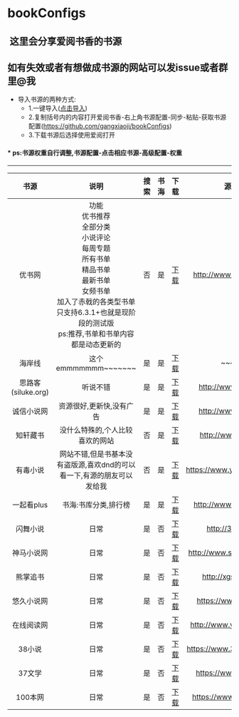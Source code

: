 # bookConfigs
​
这里会分享爱阅书香的书源</br>
---
如有失效或者有想做成书源的网站可以发issue或者群里@我
---
* 导入书源的两种方式:
	* 1.一键导入([点击导入](https://xgg.kim/t5N83))
	* 2.复制括号内的内容打开爱阅书香-右上角书源配置-同步-粘贴-获取书源配置(https://github.com/gangxiaoji/bookConfigs)
	* 3.下载书源后选择使用爱阅打开
#### * ps:书源权重自行调整,书源配置-点击相应书源-高级配置-权重
------
|书源|说明|搜索|书海|下载|源网站|
|:---:|:---:|:---:|:---:|:---:|:---:|
|优书网|功能</br>优书推荐</br>全部分类</br>小说评论</br>每周专题<br>所有书单</br>精品书单</br>最新书单</br>女频书单</br>加入了赤戟的各类型书单</br>只支持6.3.1+也就是现阶段的测试版</br>ps:推荐,书单和书单内容都是动态更新的|否|是|[下载](https://github.com/gangxiaoji/bookConfigs/raw/master/优书网(仅书海).ibs)|http://www.yousuu.com/|
|海岸线|这个emmmmmmm~~~~~~~|是|是|[下载](https://github.com/gangxiaoji/bookConfigs/raw/master/海岸线.ibs)|~~~~~~|
|思路客(siluke.org)|听说不错|是|是|[下载](https://github.com/gangxiaoji/bookConfigs/raw/master/思路客(siluke.org).ibs)|http://www.siluke.org|
|诚信小说网|资源很好,更新快,没有广告|是|是|[下载](https://github.com/gangxiaoji/bookConfigs/raw/master/诚信小说网.ibs)|http://www.jstnjt.com|
|知轩藏书|没什么特殊的,个人比较喜欢的网站|否|是|[下载](https://github.com/gangxiaoji/bookConfigs/raw/master/知轩藏书(仅书海).ibs)|http://www.zxcs.me/|
|有毒小说|网站不错,但是书基本没有盗版源,喜欢dnd的可以看一下,有源的朋友可以发给我|否|是|[下载](https://github.com/gangxiaoji/bookConfigs/raw/master/有毒小说(仅书海).ibs)|https://www.youdubook.com|
|一起看plus|书海:书库分类,排行榜|是|是|[下载](https://github.com/gangxiaoji/bookConfigs/raw/master/一起看plus.ibs)|http://www.yqkplus.com|
|闪舞小说|日常|是|否|[下载](https://github.com/gangxiaoji/bookConfigs/raw/master/闪舞小说.ibs)|http://35xs.com/|
|神马小说网|日常|是|否|[下载](https://github.com/gangxiaoji/bookConfigs/raw/master/神马小说网.ibs)|http://www.shenmaxs.com/|
|熊掌追书|日常|是|否|[下载](https://github.com/gangxiaoji/bookConfigs/raw/master/熊掌追书.ibs)|http://xgssvip.com/|
|悠久小说网|日常|是|否|[下载](https://github.com/gangxiaoji/bookConfigs/raw/master/悠久小说网.ibs)|https://www.ujxs.com/|
|在线阅读网|日常|是|否|[下载](https://github.com/gangxiaoji/bookConfigs/raw/master/在线阅读网.ibs)|http://www.yuedu88.com/|
|38小说|日常|是|否|[下载](https://github.com/gangxiaoji/bookConfigs/raw/master/38小说.ibs)|https://www.38kanshu.com/|
|37文学|日常|是|否|[下载](https://github.com/gangxiaoji/bookConfigs/raw/master/37文学.ibs)|https://www.37wx.top/|
|100本网|日常|是|否|[下载](https://github.com/gangxiaoji/bookConfigs/raw/master/100本网.ibs)|https://www.100ben.net/|